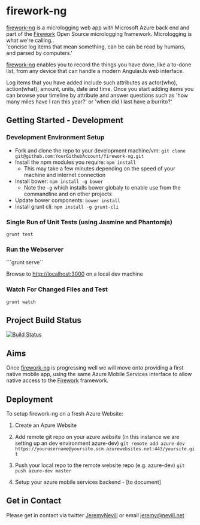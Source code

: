 firework-ng
===========

[firework-ng](https://github.com/JeremyNevill/firework-ng) is a micrologging web app with Microsoft Azure back end and part of the [Firework](https://github.com/JeremyNevill/firework) Open Source micrologging framework.  Micrologging is what we're calling..  
'concise log items that mean something, can be can be read by humans, and parsed by computers.'

[firework-ng](https://github.com/JeremyNevill/firework-ng) enables you to record the things you have done, like a to-done list, from any device that can handle a modern AngularJs web interface.

Log items that you have added include such attributes as actor(who), action(what), amount, units, date and time.  Once you start adding items you can browse your timeline by attribute and answer questions such as 'how many miles have I ran this year?' or 'when did I last have a burrito?'


## Getting Started - Development
 
### Development Environment Setup

* Fork and clone the repo to your development machine/vm: ```git clone git@github.com:YourGithubAccount/firework-ng.git```
* Install the npm modules you require: ```npm install```
  * This may take a few minutes depending on the speed of your machine and internet connection
* Install bower: ```npm install -g bower```
  * Note the ```-g``` which installs bower globaly to enable use from the commandline and on other projects
* Update bower components: ```bower install```
* Install grunt cli: ```npm install -g grunt-cli```


### Single Run of Unit Tests (using Jasmine and Phantomjs)

```grunt test```


### Run the Webserver 

```grunt serve``

Browse to [http://localhost:3000](http://localhost:3000) on a local dev machine


### Watch For Changed Files and Test

```grunt watch```

 
## Project Build Status

[![Build Status](https://travis-ci.org/JeremyNevill/firework-ng.svg?branch=master)](https://travis-ci.org/JeremyNevill/firework-ng)


## Aims

Once [firework-ng](https://github.com/JeremyNevill/firework-ng) is progressing well we will move onto providing a first native mobile app, using the same Azure Mobile Services interface to allow native access to the [Firework](https://github.com/JeremyNevill/firework) framework.

## Deployment 

To setup firework-ng on a fresh Azure Website:

1) Create an Azure Website

2) Add remote git repo on your azure website (in this instance we are setting up an dev environment azure-dev)
```git remote add azure-dev https://yourusername@yoursite.scm.azurewebsites.net:443/yoursite.git```

3) Push your local repo to the remote website repo (e.g. azure-dev)
```git push azure-dev master```

4) Setup your azure mobile services backend - [to document]

## Get in Contact

Please get in contact via twitter [JeremyNevill](https://twitter.com/JeremyNevill) or email [jeremy@nevill.net](mailto:jeremy@nevill.net) 
